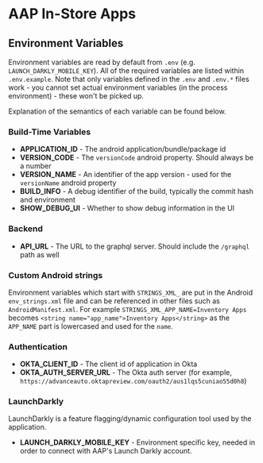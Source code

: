 # AAP In-Store Apps

## Environment Variables

Environment variables are read by default from `.env` (e.g. `LAUNCH_DARKLY_MOBILE_KEY`).
All of the required variables are listed within `.env.example`.
Note that only variables defined in the `.env` and `.env.*` files work - you cannot set
actual environment variables (in the process environment) - these won't be picked up.

Explanation of the semantics of each variable can be found below.

### Build-Time Variables

- **APPLICATION_ID** - The android application/bundle/package id
- **VERSION_CODE** - The `versionCode` android property. Should always be a number
- **VERSION_NAME** - An identifier of the app version - used for the `versionName` android property
- **BUILD_INFO** - A debug identifier of the build, typically the commit hash and environment
- **SHOW_DEBUG_UI** - Whether to show debug information in the UI

### Backend

- **API_URL** - The URL to the graphql server. Should include the `/graphql` path as well

### Custom Android strings

Environment variables which start with `STRINGS_XML_` are put in the Android `env_strings.xml` file
and can be referenced in other files such as `AndroidManifest.xml`.
For example `STRINGS_XML_APP_NAME=Inventory Apps` becomes `<string name="app_name">Inventory Apps</string>`
as the `APP_NAME` part is lowercased and used for the `name`.

### Authentication

- **OKTA_CLIENT_ID** - The client id of application in Okta
- **OKTA_AUTH_SERVER_URL** - The Okta auth server (for example, `https://advanceauto.oktapreview.com/oauth2/aus1lqs5cuniao55d0h8`)

### LaunchDarkly

LaunchDarkly is a feature flagging/dynamic configuration tool used by the application.

- **LAUNCH_DARKLY_MOBILE_KEY** - Environment specific key, needed in order to connect with AAP's Launch Darkly account.
